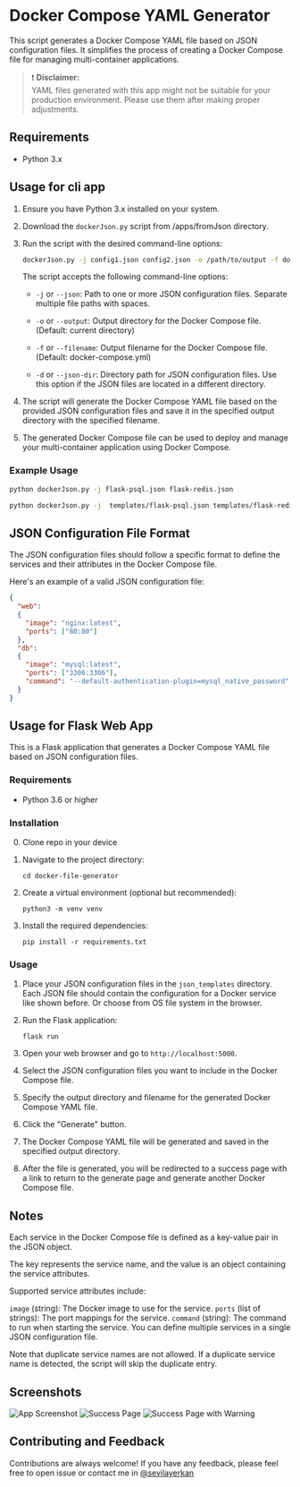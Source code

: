 # Docker Compose YAML Generator

This script generates a Docker Compose YAML file based on JSON configuration files. It simplifies the process of creating a Docker Compose file for managing multi-container applications.

> ❗ **Disclaimer:** <br>
 YAML files generated with this app might not be suitable for your production environment. Please use them after making proper adjustments.

## Requirements

- Python 3.x

## Usage for cli app

1. Ensure you have Python 3.x installed on your system.

2. Download the `dockerJson.py` script from /apps/fromJson directory.

3. Run the script with the desired command-line options:

    ```bash
    dockerJson.py -j config1.json config2.json -o /path/to/output -f docker-compose.yml
    ```

    The script accepts the following command-line options:

    - `-j` or `--json`: Path to one or more JSON configuration files. Separate multiple file paths with spaces.

    - `-o` or `--output`: Output directory for the Docker Compose file. (Default: current directory)

    - `-f` or `--filename`: Output filename for the Docker Compose file. (Default: docker-compose.yml)

    - `-d` or `--json-dir`: Directory path for JSON configuration files. Use this option if the JSON files are located in a different directory.

4. The script will generate the Docker Compose YAML file based on the provided JSON configuration files and save it in the specified output directory with the specified filename.

5. The generated Docker Compose file can be used to deploy and manage your multi-container application using Docker Compose.

### Example Usage

```bash
python dockerJson.py -j flask-psql.json flask-redis.json
```

```bash
python dockerJson.py -j  templates/flask-psql.json templates/flask-redis.json -o ./result -f compose.yml
```

## JSON Configuration File Format

The JSON configuration files should follow a specific format to define the services and their attributes in the Docker Compose file.

Here's an example of a valid JSON configuration file:

```json
{
  "web":
  {
    "image": "nginx:latest",
    "ports": ["80:80"]
  },
  "db":
  {
    "image": "mysql:latest",
    "ports": ["3306:3306"],
    "command": "--default-authentication-plugin=mysql_native_password"
  }
}
```

## Usage for Flask Web App

This is a Flask application that generates a Docker Compose YAML file based on JSON configuration files.

### Requirements

- Python 3.6 or higher

### Installation

0. Clone repo in your device

1. Navigate to the project directory:

   ```shell
   cd docker-file-generator
   ```

2. Create a virtual environment (optional but recommended):

   ```shell
   python3 -m venv venv
   ```

3. Install the required dependencies:

   ```shell
   pip install -r requirements.txt
   ```

### Usage

1. Place your JSON configuration files in the `json_templates` directory.  Each JSON file should contain the configuration for a Docker service like shown before. Or choose from OS file system in the browser.

2. Run the Flask application:

   ```shell
   flask run
   ```

3. Open your web browser and go to `http://localhost:5000`.

4. Select the JSON configuration files you want to include in the Docker Compose file.

5. Specify the output directory and filename for the generated Docker Compose YAML file.

6. Click the "Generate" button.

7. The Docker Compose YAML file will be generated and saved in the specified output directory.

8. After the file is generated, you will be redirected to a success page with a link to return to the generate page and generate another Docker Compose file.

## Notes

Each service in the Docker Compose file is defined as a key-value pair in the JSON object.

The key represents the service name, and the value is an object containing the service attributes.

Supported service attributes include:

`image` (string): The Docker image to use for the service.
`ports` (list of strings): The port mappings for the service.
`command` (string): The command to run when starting the service.
You can define multiple services in a single JSON configuration file.

Note that duplicate service names are not allowed. If a duplicate service name is detected, the script will skip the duplicate entry.

## Screenshots

![App Screenshot](https://cdn.discordapp.com/attachments/1118270122449195088/1144752634947977318/image.png)
![Success Page](https://cdn.discordapp.com/attachments/1118270122449195088/1144752636239810730/image.png)
![Success Page with Warning](https://cdn.discordapp.com/attachments/1118270122449195088/1144752636541812827/image.png)


## Contributing and Feedback

Contributions are always welcome! If you have any feedback, please feel free to open issue or contact me in [@sevilayerkan](https://www.github.com/sevilayerkan)